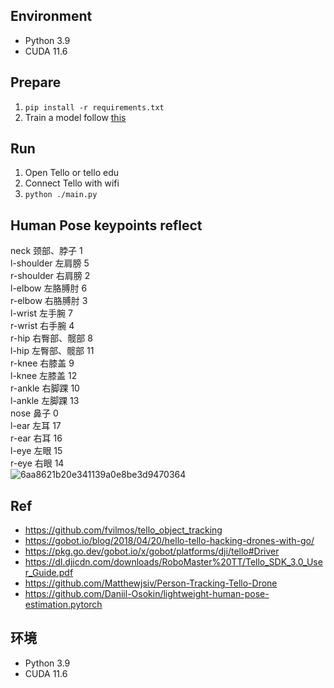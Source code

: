 
## Environment
* Python 3.9
* CUDA 11.6
## Prepare
1.  `pip install -r requirements.txt`
2.  Train a model follow [this](https://github.com/Daniil-Osokin/lightweight-human-pose-estimation.pytorch)
## Run
1.  Open Tello or tello edu
2.  Connect Tello with wifi
3.  `python ./main.py`

## Human Pose keypoints reflect
  neck 颈部、脖子 1  
  l-shoulder 左肩膀 5  
  r-shoulder 右肩膀 2  
l-elbow 左胳膊肘 6  
r-elbow 右胳膊肘 3  
l-wrist 左手腕 7  
r-wrist 右手腕 4  
r-hip 右臀部、髋部 8  
l-hip 左臀部、髋部 11  
r-knee 右膝盖 9  
l-knee 左膝盖 12  
r-ankle 右脚踝 10  
l-ankle 左脚踝 13  
nose 鼻子 0  
l-ear 左耳 17  
r-ear 右耳 16  
l-eye 左眼 15  
r-eye 右眼 14  
![6aa8621b20e341139a0e8be3d9470364](https://github.com/We51ey/tello/assets/161515320/4a7856c3-ff4f-40e6-beec-b09fca2cf957)

## Ref
*  https://github.com/fvilmos/tello_object_tracking
*  https://gobot.io/blog/2018/04/20/hello-tello-hacking-drones-with-go/
*  https://pkg.go.dev/gobot.io/x/gobot/platforms/dji/tello#Driver
*  https://dl.djicdn.com/downloads/RoboMaster%20TT/Tello_SDK_3.0_User_Guide.pdf
*  https://github.com/Matthewjsiv/Person-Tracking-Tello-Drone
*  https://github.com/Daniil-Osokin/lightweight-human-pose-estimation.pytorch

## 环境
* Python 3.9
* CUDA 11.6
